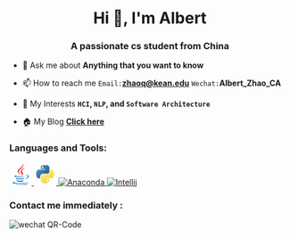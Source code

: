 <h1 align="center">Hi 👋, I'm Albert</h1>
<h3 align="center">A passionate cs student from China</h3>

- 💬 Ask me about **Anything that you want to know**

- 📫 How to reach me `Email:`**zhaoq@kean.edu**  `Wechat:`**Albert_Zhao_CA**

- 🌟 My Interests **`HCI`, `NLP`, and `Software Architecture`**

- 🏠 My Blog **[Click here](https://albertzhaoca.github.io/myBlog/)**


<p align="left">
</p>

<h3 align="left">Languages and Tools:</h3>
<p align="left"> <a href="https://www.java.com" target="_blank" rel="noreferrer"> <img src="https://raw.githubusercontent.com/devicons/devicon/master/icons/java/java-original.svg" alt="java" width="40" height="40"/> </a> 
  <a href="https://www.python.org" target="_blank" rel="noreferrer"> <img src="https://raw.githubusercontent.com/devicons/devicon/master/icons/python/python-original.svg" alt="python" width="40" height="40"/> </a> 
  <a href="https://www.anaconda.com/"> <img src="https://it.fdu.edu/wp-content/uploads/2020/10/Anaconda-Icon.png" alt="Anaconda" width="40" height="40"/> </a> 
  <a href="https://www.jetbrains.com/idea/"> <img src="https://cdn.icon-icons.com/icons2/1381/PNG/512/intellij_93550.png" alt="Intellij" width="40" height="40"/> </a> 
</p>

<h3 align="left">Contact me immediately :</h3>
  
  <img src=./wechatCode alt="wechat QR-Code" width="100" height="100"/> </a> 

